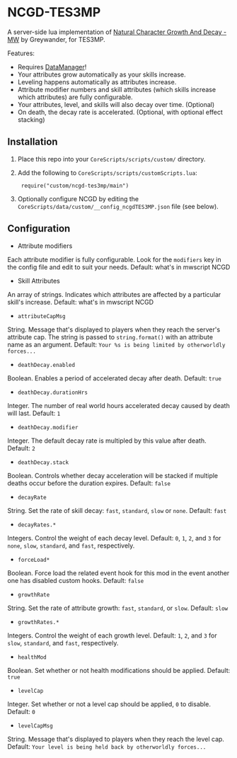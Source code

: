# NCGD-TES3MP

A server-side lua implementation of [Natural Character Growth And Decay - MW](https://www.nexusmods.com/morrowind/mods/44967) by Greywander, for TES3MP.

Features:

* Requires [DataManager](https://github.com/tes3mp-scripts/DataManager)!
* Your attributes grow automatically as your skills increase.
* Leveling happens automatically as attributes increase.
* Attribute modifier numbers and skill attributes (which skills increase which attributes) are fully configurable.
* Your attributes, level, and skills will also decay over time. (Optional)
* On death, the decay rate is accelerated. (Optional, with optional effect stacking)

## Installation

1. Place this repo into your `CoreScripts/scripts/custom/` directory.

1. Add the following to `CoreScripts/scripts/customScripts.lua`:

        require("custom/ncgd-tes3mp/main")

1. Optionally configure NCGD by editing the `CoreScripts/data/custom/__config_ncgdTES3MP.json` file (see below).

## Configuration

* Attribute modifiers

Each attribute modifier is fully configurable.  Look for the `modifiers` key in the config file and edit to suit your needs.  Default: what's in mwscript NCGD

* Skill Attributes

An array of strings.  Indicates which attributes are affected by a particular skill's increase.  Default: what's in mwscript NCGD

* `attributeCapMsg`

String.  Message that's displayed to players when they reach the server's attribute cap.  The string is passed to `string.format()` with an attribute name as an argument.  Default: `Your %s is being limited by otherworldly forces...`

* `deathDecay.enabled`

Boolean.  Enables a period of accelerated decay after death.  Default: `true`

* `deathDecay.durationHrs`

Integer.  The number of real world hours accelerated decay caused by death will last.  Default: `1`

* `deathDecay.modifier`

Integer.  The default decay rate is multipled by this value after death.  Default: `2`

* `deathDecay.stack`

Boolean.  Controls whether decay acceleration will be stacked if multiple deaths occur before the duration expires.  Default: `false`

* `decayRate`

String.  Set the rate of skill decay: `fast`, `standard`, `slow` or `none`.  Default: `fast`

* `decayRates.*`

Integers.  Control the weight of each decay level.  Default: `0`, `1`, `2`, and `3` for `none`, `slow`, `standard`, and `fast`, respectively.

* `forceLoad*`

Boolean.  Force load the related event hook for this mod in the event another one has disabled custom hooks.  Default: `false`

* `growthRate`

String.  Set the rate of attribute growth:  `fast`, `standard`, or `slow`.  Default: `slow`

* `growthRates.*`

Integers.  Control the weight of each growth level.  Default: `1`, `2`, and `3` for `slow`, `standard`, and `fast`, respectively.

* `healthMod`

Boolean.  Set whether or not health modifications should be applied.  Default: `true`

* `levelCap`

Integer.  Set whether or not a level cap should be applied, `0` to disable.  Default: `0`

* `levelCapMsg`

String.  Message that's displayed to players when they reach the level cap.  Default: `Your level is being held back by otherworldly forces...`
